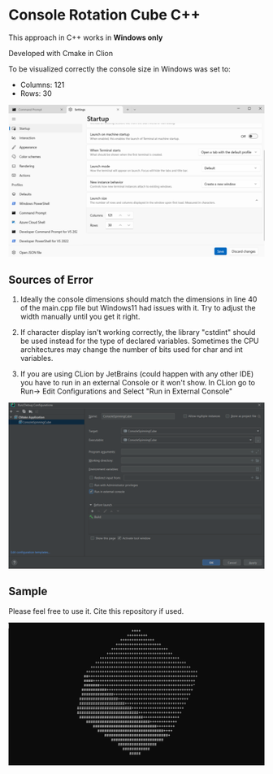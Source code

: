 # Console Rotation Cube C++

This approach in C++ works in **Windows only**

Developed with Cmake in Clion

To be visualized correctly the console size in Windows was set to:

- Columns: 121
- Rows: 30

![console_settings.png](console_settings.png)

## Sources of Error
1. Ideally the console dimensions should match the dimensions in line 40 of the main.cpp file but Windows11 had issues with it. Try to adjust the width manually until you get it right.


2. If character display isn't working correctly, the library "cstdint" should be used instead for the type of declared variables.
Sometimes the CPU architectures may change the number of bits used for char and int variables.

3. If you are using CLion by JetBrains (could happen with any other IDE) you have to run in an external Console or it won't show. In CLion go to Run-> Edit Configurations and Select "Run in External Console"

![external_console_run.png](external_console_run.png)
## Sample
Please feel free to use it. Cite this repository if used.

![sample.png](sample.png)